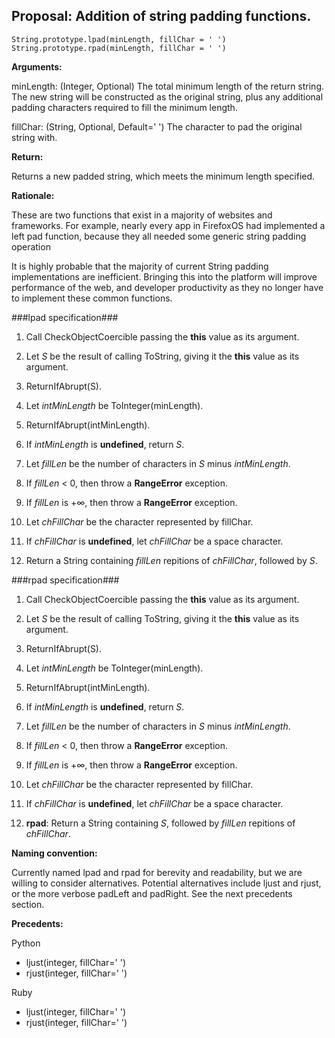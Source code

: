 ## Proposal: Addition of string padding functions.

```
String.prototype.lpad(minLength, fillChar = ' ')
String.prototype.rpad(minLength, fillChar = ' ')
```

**Arguments:**

minLength: (Integer, Optional) The total minimum length of the return string. The new string will be constructed as the original string, plus any additional padding characters required to fill the minimum length.

fillChar:  (String, Optional, Default=' ') The character to pad the original string with.


**Return:**

Returns a new padded string, which meets the minimum length specified.


**Rationale:**

These are two functions that exist in a majority of websites and frameworks. For example, nearly every app in FirefoxOS had implemented a left pad function, because they all needed some generic string padding operation

It is highly probable that the majority of current String padding implementations are inefficient. Bringing this into the platform will improve performance of the web, and developer productivity as they no longer have to implement these common functions. 


###lpad specification###

1. Call CheckObjectCoercible passing the **this** value as its argument.

2. Let *S* be the result of calling ToString, giving it the **this** value as its argument.

3. ReturnIfAbrupt(S).

4. Let *intMinLength* be ToInteger(minLength).

5. ReturnIfAbrupt(intMinLength).

4. If *intMinLength* is **undefined**, return *S*.

5. Let *fillLen* be the number of characters in *S* minus *intMinLength*.

6. If *fillLen* < 0, then throw a **RangeError** exception.

7. If *fillLen* is +∞, then throw a **RangeError** exception.

8. Let *chFillChar* be the character represented by fillChar.

9. If *chFillChar* is **undefined**, let *chFillChar* be a space character.

10. Return a String containing *fillLen* repitions of *chFillChar*, followed by *S*.</li>


###rpad specification###

1. Call CheckObjectCoercible passing the **this** value as its argument.

2. Let *S* be the result of calling ToString, giving it the **this** value as its argument.

3. ReturnIfAbrupt(S).

4. Let *intMinLength* be ToInteger(minLength).

5. ReturnIfAbrupt(intMinLength).

4. If *intMinLength* is **undefined**, return *S*.

5. Let *fillLen* be the number of characters in *S* minus *intMinLength*.

6. If *fillLen* < 0, then throw a **RangeError** exception.

7. If *fillLen* is +∞, then throw a **RangeError** exception.

8. Let *chFillChar* be the character represented by fillChar.

9. If *chFillChar* is **undefined**, let *chFillChar* be a space character.

10. **rpad**: Return a String containing *S*, followed by *fillLen* repitions of *chFillChar*.</li>


**Naming convention:**

Currently named lpad and rpad for berevity and readability, but we are willing to consider alternatives. Potential alternatives include ljust and rjust,  or the more verbose padLeft and padRight. See the next precedents section.

**Precedents:**

Python

* ljust(integer, fillChar=' ')
* rjust(integer, fillChar=' ')

Ruby

* ljust(integer, fillChar=' ')
* rjust(integer, fillChar=' ')
